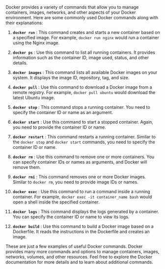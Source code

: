 [//]: # (Useful Docker Commands)

Docker provides a variety of commands that allow you to manage containers, images, networks, and other aspects of your Docker environment. Here are some commonly used Docker commands along with their explanations:

1.	**`docker run`** : This command creates and starts a new container based on a specified image. For example, `docker run nginx` would run a container using the Nginx image.

2.	**`docker ps`** : Use this command to list all running containers. It provides information such as the container ID, image used, status, and other details.

3.	**`docker images`** : This command lists all available Docker images on your system. It displays the image ID, repository, tag, and size.

4.	**`docker pull`** : Use this command to download a Docker image from a remote registry. For example, `docker pull ubuntu` would download the latest Ubuntu image.

5.	**`docker stop`** : This command stops a running container. You need to specify the container ID or name as an argument.

6.	**`docker start`** : Use this command to start a stopped container. Again, you need to provide the container ID or name.

7.	**`docker restart`** : This command restarts a running container. Similar to the `docker stop` and `docker start` commands, you need to specify the container ID or name.

8.	**`docker rm`** : Use this command to remove one or more containers. You can specify container IDs or names as arguments, and Docker will remove them.

9.	**`docker rmi`** : This command removes one or more Docker images. Similar to `docker rm`, you need to provide image IDs or names.

10.	**`docker exec`** : Use this command to run a command inside a running container. For example, `docker exec -it container_name bash` would open a shell inside the specified container.

11.	**`docker logs`** : This command displays the logs generated by a container. You can specify the container ID or name to view its logs.

12.	**`docker build`** : Use this command to build a Docker image based on a Dockerfile. It reads the instructions in the Dockerfile and creates an image.


These are just a few examples of useful Docker commands. Docker provides many more commands and options to manage containers, images, networks, volumes, and other resources. Feel free to explore the Docker documentation for more details and to learn about additional commands.
